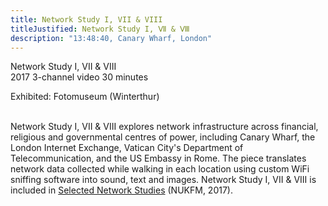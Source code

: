 ```yaml
---
title: Network Study I, VII & VIII
titleJustified: Network Study I, Ⅶ & Ⅷ
description: "13:48:40, Canary Wharf, London"
---
```

Network Study I, VII & VIII<span class="dc-hide-on-large"><br>2017</span>
3-channel video
30 minutes

Exhibited: Fotomuseum (Winterthur)<span class="dc-hide-on-large"><br><br></span>

Network Study I, VII & VIII explores network infrastructure across financial, religious and governmental centres of power, including Canary Wharf, the London Internet Exchange, Vatican City's Department of Telecommunication, and the US Embassy in Rome. The piece translates network data collected while walking in each location using custom WiFi sniffing software into sound, text and images. Network Study I, VII & VIII is included in <a href="https://rizo.stream/s/selected-network-studies" target="_blank">Selected Network Studies</a> (NUKFM, 2017).